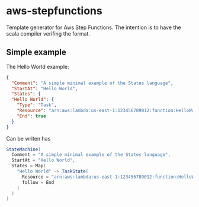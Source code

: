 # aws-stepfunctions
Template generator for Aws Step Functions. The intention is to have the scala compiler verifing the format. 

## Simple example
The Hello World example:

```JSON
{
  "Comment": "A simple minimal example of the States language",
  "StartAt": "Hello World",
  "States": {
  "Hello World": {
    "Type": "Task",
    "Resource": "arn:aws:lambda:us-east-1:123456789012:function:HelloWorld",
    "End": true
  }
}
```
  
Can be writen has

```scala
StateMachine(
  Comment = "A simple minimal example of the States language",
  StartAt = "Hello World",
  States = Map(
    "Hello World" -> TaskState(
      Resource = "arn:aws:lambda:us-east-1:123456789012:function:HelloWorld",
      follow = End
    )
  )
)
```
